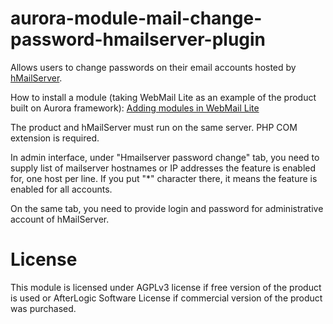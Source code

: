 # aurora-module-mail-change-password-hmailserver-plugin

Allows users to change passwords on their email accounts hosted by [hMailServer](https://www.hmailserver.com/).

How to install a module (taking WebMail Lite as an example of the product built on Aurora framework): [Adding modules in WebMail Lite](https://afterlogic.com/docs/webmail-lite-8/installation/adding-modules)

The product and hMailServer must run on the same server. PHP COM extension is required.

In admin interface, under "Hmailserver password change" tab, you need to supply list of mailserver hostnames or IP addresses the feature is enabled for, one host per line. If you put "*" character there, it means the feature is enabled for all accounts.

On the same tab, you need to provide login and password for administrative account of hMailServer.

# License
This module is licensed under AGPLv3 license if free version of the product is used or AfterLogic Software License if commercial version of the product was purchased.
